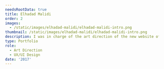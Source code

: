 ```yaml
---
needsRootData: true
title: Elhadad Malidi
order: 2
images:
  - /static/images/elhadad-malidi/elhadad-malidi-intro.png
thumbnail: /static/images/elhadad-malidi/elhadad-malidi-intro.png
description: I was in charge of the art direction of the new website of Elhadad Malidi, a webdeveloper and student at HETIC.
type: Portfolio
role:
  - Art Direction
  - UX/UI Design
date: '2017'
---
```

